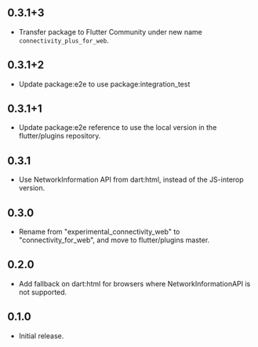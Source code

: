 ## 0.3.1+3

* Transfer package to Flutter Community under new name `connectivity_plus_for_web`.

## 0.3.1+2

* Update package:e2e to use package:integration_test

## 0.3.1+1

* Update package:e2e reference to use the local version in the flutter/plugins
  repository.

## 0.3.1

* Use NetworkInformation API from dart:html, instead of the JS-interop version.

## 0.3.0

* Rename from "experimental_connectivity_web" to "connectivity_for_web", and move to flutter/plugins master.

## 0.2.0

* Add fallback on dart:html for browsers where NetworkInformationAPI is not supported.

## 0.1.0

* Initial release.

